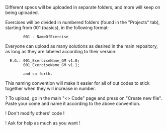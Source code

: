 Different specs will be uploaded in separate folders, and more will keep on being uploaded.

Exercises will be divided in numbered folders (found in the "Projects" tab), starting from 001 (basics), in the following format:

            001 - NameOfExercise
            


Everyone can upload as many solutions as desired in the main repository, as long as they are labeled according to their version:

      E.G.: 001_ExerciseName_GM v1.0;
            001_ExerciseName_GM v1.1;
      
            and so forth.
            
This naming convention will make it easier for all of out codes to stick together when they will increase in number.



? To upload, go in the main "<> Code" page and press on "Create new file". Paste your come and name it according to the above convention. 
     
     
   ! Don't modify others' code !

   ! Ask for help as much as you want !
